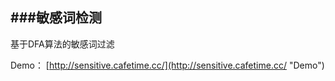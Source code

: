 ###敏感词检测
-------------------------------
基于DFA算法的敏感词过滤

Demo： [http://sensitive.cafetime.cc/](http://sensitive.cafetime.cc/ "Demo")
